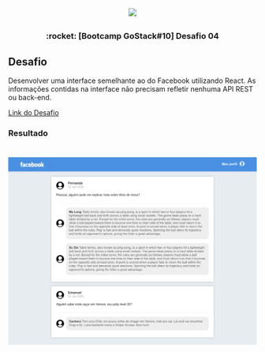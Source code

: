 <h1 align="center">
  <img src="https://camo.githubusercontent.com/8c13dc2618dbd7f76d1d574350b98fdee1335ce5/68747470733a2f2f726f636b6574736561742d63646e2e73332d73612d656173742d312e616d617a6f6e6177732e636f6d2f626f6f7463616d702d6865616465722e706e67" width="123px" />
</h1>


<h3 align="center">
  :rocket: [Bootcamp GoStack#10] Desafio 04
</h3>

## Desafio
Desenvolver uma interface semelhante ao do Facebook utilizando React.
As informações contidas na interface não precisam refletir nenhuma API REST ou back-end.

[Link do Desafio](https://github.com/Rocketseat/bootcamp-gostack-desafio-04)

### Resultado

<h1 align="center">
  <img src=".github/facebook-clone-react.png" width="800px" />
</h1>
